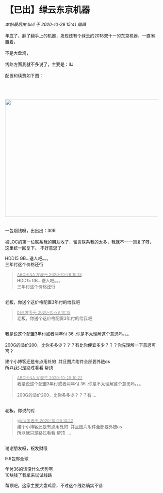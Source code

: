 # 【已出】绿云东京机器


<i class="pstatus"> 本帖最后由 bell 于 2020-10-29 15:41 编辑 </i><br />
<br />
年底了，翻了翻手上的机器，发现还有个绿云的2018双十一的东京机器，一直闲置着，<br />
<br />
不是大盘鸡，<br />
<br />
线路方面我就不多说了，主要是：IIJ<br />
<br />
配置和续费如下图：<br />
<br />
<img id="aimg_tF3o3" onclick="zoom(this, this.src, 0, 0, 0)" class="zoom" src="https://img.gejiba.com/images/442ecb6cd032d36485b7622c3e525cb2.png" onmouseover="img_onmouseoverfunc(this)" onload="thumbImg(this)" border="0" alt="" /><br />
<br />
<br />
<br />
<img id="aimg_jC455" onclick="zoom(this, this.src, 0, 0, 0)" class="zoom" width="600" height="387" src="https://img.gejiba.com/images/e2de590ddaacd26d4dc701aff93eed03.png" onmouseover="img_onmouseoverfunc(this)" onclick="zoom(this)" style="cursor:pointer" border="0" alt="" /><br />
<br />
<br />
一包烟钱呀，出出出：30R<br />
<br />
被LOC的第一位联系我的朋友收了，留言联系我的太多，我就不一一回复了呀，这里统一回复下， 不好意思了

HDD15 GB...送人吧。。。<br />
三年付这个价格还行

<div class="quote"><blockquote><font size="2"><a href="https://www.hostloc.com/forum.php?mod=redirect&amp;goto=findpost&amp;pid=9367922&amp;ptid=759703" target="_blank"><font color="#999999">ABCHINA 发表于 2020-10-29 10:18</font></a></font><br />
HDD15 GB...送人吧。。。<br />
三年付这个价格还行</blockquote></div><br />
老板，你送个这价格配置3年付的给我吧

<div class="quote"><blockquote><font size="2"><a href="https://www.hostloc.com/forum.php?mod=redirect&amp;goto=findpost&amp;pid=9367937&amp;ptid=759703" target="_blank"><font color="#999999">bell 发表于 2020-10-29 10:19</font></a></font><br />
老板，你送个这价格配置3年付的给我吧</blockquote></div><br />
我是说这个配置3年付或者两年付 36 .你是不太理解这个意思吗。。。<br />
<br />
200G的溢价200，比你多多少？？？有比你便宜多少？？？你先理解一下意思可否？

建个小博客还是有点用处的&nbsp;&nbsp;并且图片附件全部要外链os <img src="static/image/smiley/default/sweat.gif" smilieid="10" border="0" alt="" /><img src="static/image/smiley/default/sweat.gif" smilieid="10" border="0" alt="" /><img src="static/image/smiley/default/sweat.gif" smilieid="10" border="0" alt="" /> <br />
所以我只是路过看看 帮顶 

<div class="quote"><blockquote><font size="2"><a href="https://www.hostloc.com/forum.php?mod=redirect&amp;goto=findpost&amp;pid=9367952&amp;ptid=759703" target="_blank"><font color="#999999">ABCHINA 发表于 2020-10-29 10:22</font></a></font><br />
我是说这个配置3年付或者两年付 36 .你是不太理解这个意思吗。。。<br />
<br />
200G的溢价200，比你多多少？？？有 ...</blockquote></div><br />
老板，你说的对

<div class="quote"><blockquote><font size="2"><a href="https://www.hostloc.com/forum.php?mod=redirect&amp;goto=findpost&amp;pid=9367962&amp;ptid=759703" target="_blank"><font color="#999999">yjlml 发表于 2020-10-29 10:22</font></a></font><br />
建个小博客还是有点用处的&nbsp;&nbsp;并且图片附件全部要外链os&nbsp;&nbsp;<br />
所以我只是路过看看 帮顶&nbsp;&nbsp;...</blockquote></div><br />
谢谢朋友呀，祝发财哦

9.9包邮全球

年付36的话没什么优势啊<br />
10块钱了我拿来试试线路

帮顶吧，这家主要大盘鸡香，不过这个线路确实不错
